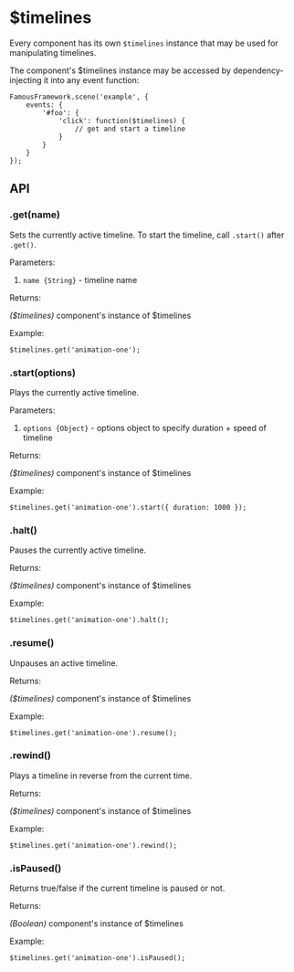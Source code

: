 # $timelines

Every component has its own `$timelines` instance that may be used for manipulating timelines.

The component's $timelines instance may be accessed by dependency-injecting it into any event function:

```
FamousFramework.scene('example', {
    events: {
        '#foo': {
            'click': function($timelines) {
                // get and start a timeline
            }
        }
    }
});
```

## API

### .get(name)

Sets the currently active timeline. To start the timeline, call `.start()` after `.get()`.

Parameters:

1. `name {String}` - timeline name

Returns:

_($timelines)_ component's instance of $timelines

Example:

```
$timelines.get('animation-one');
```


### .start(options)

Plays the currently active timeline.

Parameters:

1. `options {Object}` - options object to specify duration + speed of timeline

Returns:

_($timelines)_ component's instance of $timelines

Example:

```
$timelines.get('animation-one').start({ duration: 1000 });
```


### .halt()

Pauses the currently active timeline.

Returns:

_($timelines)_ component's instance of $timelines

Example:

```
$timelines.get('animation-one').halt();
```


### .resume()

Unpauses an active timeline.

Returns:

_($timelines)_ component's instance of $timelines

Example:

```
$timelines.get('animation-one').resume();
```


### .rewind()

Plays a timeline in reverse from the current time.

Returns:

_($timelines)_ component's instance of $timelines

Example:

```
$timelines.get('animation-one').rewind();
```


### .isPaused()

Returns true/false if the current timeline is paused or not.

Returns:

_(Boolean)_ component's instance of $timelines

Example:

```
$timelines.get('animation-one').isPaused();
```
